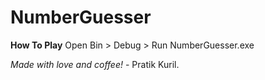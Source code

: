 # NumberGuesser

**How To Play**
Open Bin > Debug > Run NumberGuesser.exe

*Made with love and coffee!* - Pratik Kuril.
 